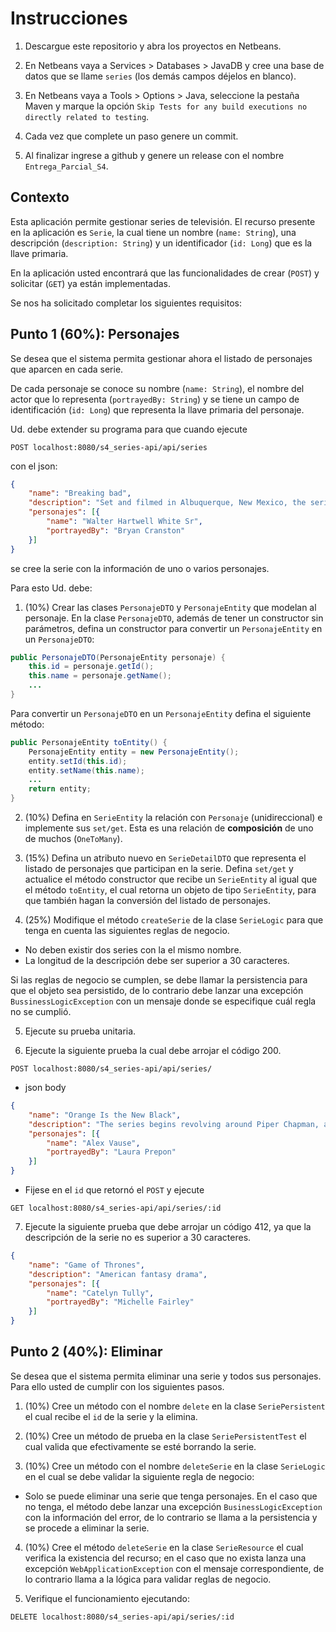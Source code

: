 # Instrucciones

1. Descargue este repositorio y abra los proyectos en Netbeans.

2. En Netbeans vaya a Services > Databases > JavaDB y cree una base de datos que se llame `series` (los demás campos déjelos en blanco).

3. En Netbeans vaya a Tools > Options > Java, seleccione la pestaña Maven y marque la opción `Skip Tests for any build executions no directly related to testing`.

4. Cada vez que complete un paso genere un commit.

5. Al finalizar ingrese a github y genere un release con el nombre `Entrega_Parcial_S4`.

## Contexto

Esta aplicación permite gestionar series de televisión. El recurso presente en la aplicación es `Serie`, la cual tiene un nombre (`name: String`), una descripción (`description: String`) y un identificador (`id: Long`) que es la llave primaria. 

En la aplicación usted encontrará que las funcionalidades de crear (`POST`) y solicitar (`GET`) ya están implementadas.

Se nos ha solicitado completar los siguientes requisitos:

## Punto 1 (60%): Personajes
Se desea que el sistema permita gestionar ahora el listado de personajes que aparcen en cada serie.

De cada personaje se conoce su nombre (`name: String`), el nombre del actor que lo representa (`portrayedBy: String`) y se tiene un campo de identificación (`id: Long`) que representa la llave primaria del personaje. 

Ud. debe extender su programa para que cuando ejecute 

```POST localhost:8080/s4_series-api/api/series```

con el json:

```json 
{ 
    "name": "Breaking bad",
    "description": "Set and filmed in Albuquerque, New Mexico, the series tells the story of Walter White, a struggling and depressed high school chemistry teacher who is diagnosed with lung cancer",
    "personajes": [{
        "name": "Walter Hartwell White Sr",
		"portrayedBy": "Bryan Cranston"
    }]
}
```

se cree la serie con la información de uno o varios personajes. 

Para esto Ud. debe:

1. (10%) Crear las clases `PersonajeDTO` y `PersonajeEntity` que modelan al personaje. En la clase `PersonajeDTO`, además de tener un constructor sin parámetros, defina un constructor para convertir un `PersonajeEntity` en un `PersonajeDTO`:

```java
public PersonajeDTO(PersonajeEntity personaje) {
    this.id = personaje.getId();
    this.name = personaje.getName();
    ...
}
```

Para convertir un `PersonajeDTO` en un `PersonajeEntity` defina el siguiente método:

```java
public PersonajeEntity toEntity() {
    PersonajeEntity entity = new PersonajeEntity();
    entity.setId(this.id);
    entity.setName(this.name);   
    ...		
    return entity;
}
```
2. (10%) Defina en `SerieEntity` la relación con `Personaje` (unidireccional) e implemente sus `set/get`. Esta es una relación de **composición** de uno de muchos (`OneToMany`). 

3. (15%) Defina un atributo nuevo en `SerieDetailDTO` que representa el listado de personajes que participan en la serie. Defina `set/get` y actualice el método constructor que recibe un `SerieEntity` al igual que el método `toEntity`, el cual retorna un objeto de tipo `SerieEntity`, para que también hagan la conversión del listado de personajes. 

4. (25%) Modifique el método `createSerie` de la clase `SerieLogic` para que tenga en cuenta las siguientes reglas de negocio. 
- No deben existir dos series con la el mismo nombre.
- La longitud de la descripción debe ser superior a 30 caracteres.

Si las reglas de negocio se cumplen, se debe llamar la persistencia para que el objeto sea persistido, de lo contrario debe lanzar una excepción `BussinessLogicException` con un mensaje donde se especifique cuál regla no se cumplió.

5. Ejecute su prueba unitaria.

6. Ejecute la siguiente prueba la cual debe arrojar el código 200.

`POST localhost:8080/s4_series-api/api/series/`

* json body

```json 
{ 
    "name": "Orange Is the New Black",
    "description": "The series begins revolving around Piper Chapman, a woman in her thirties living in New York City who is sentenced to 15 months in Litchfield Penitentiary",
    "personajes": [{
        "name": "Alex Vause",
		"portrayedBy": "Laura Prepon"
    }]
}
```

* Fijese en el `id` que retornó el `POST` y ejecute 

`GET localhost:8080/s4_series-api/api/series/:id`

7. Ejecute la siguiente prueba que debe arrojar un código 412, ya que la descripción de la serie no es superior a 30 caracteres.

```json 
{ 
    "name": "Game of Thrones",
    "description": "American fantasy drama",
    "personajes": [{
        "name": "Catelyn Tully",
		"portrayedBy": "Michelle Fairley"
    }]
}
```

## Punto 2 (40%): Eliminar
Se desea que el sistema permita eliminar una serie y todos sus personajes.
Para ello usted de cumplir con los siguientes pasos.

1. (10%) Cree un método con el nombre `delete` en la clase `SeriePersistent` el cual recibe el `id` de la serie y la elimina.

2. (10%) Cree un método de prueba en la clase `SeriePersistentTest` el cual valida que efectivamente se esté borrando la serie.

3. (10%) Cree un método con el nombre `deleteSerie` en la clase `SerieLogic` en el cual se debe validar la siguiente regla de negocio:

- Solo se puede eliminar una serie que tenga personajes. En el caso que no tenga, el método debe lanzar una excepción `BusinessLogicException` con la información del error, de lo contrario se llama a la persistencia y se procede a eliminar la serie.

4. (10%) Cree el método `deleteSerie` en la clase `SerieResource` el cual verifica la existencia del recurso; en el caso que no exista lanza una excepción `WebApplicationException` con el mensaje correspondiente, de lo contrario llama a la lógica para validar reglas de negocio.

5. Verifique el funcionamiento ejecutando:

`DELETE localhost:8080/s4_series-api/api/series/:id`
